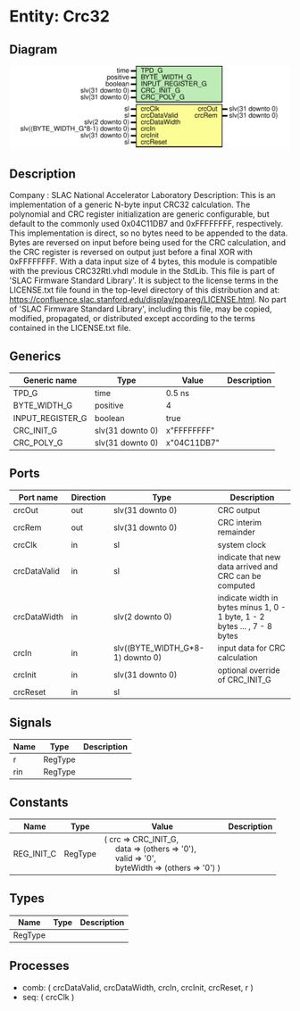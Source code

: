 # Entity: Crc32

## Diagram

![Diagram](Crc32.svg "Diagram")
## Description

Company    : SLAC National Accelerator Laboratory
Description:
This is an implementation of a generic N-byte input CRC32 calculation.
The polynomial and CRC register initialization are generic configurable, but
default to the commonly used 0x04C11DB7 and 0xFFFFFFFF, respectively.
This implementation is direct, so no bytes need to be appended to the data.
Bytes are reversed on input before being used for the CRC calculation,
and the CRC register is reversed on output just before a final XOR with
0xFFFFFFFF.
With a data input size of 4 bytes, this module is compatible with the
previous CRC32Rtl.vhdl module in the StdLib.
This file is part of 'SLAC Firmware Standard Library'.
It is subject to the license terms in the LICENSE.txt file found in the
top-level directory of this distribution and at:
   https://confluence.slac.stanford.edu/display/ppareg/LICENSE.html.
No part of 'SLAC Firmware Standard Library', including this file,
may be copied, modified, propagated, or distributed except according to
the terms contained in the LICENSE.txt file.
## Generics

| Generic name     | Type             | Value       | Description |
| ---------------- | ---------------- | ----------- | ----------- |
| TPD_G            | time             | 0.5 ns      |             |
| BYTE_WIDTH_G     | positive         | 4           |             |
| INPUT_REGISTER_G | boolean          | true        |             |
| CRC_INIT_G       | slv(31 downto 0) | x"FFFFFFFF" |             |
| CRC_POLY_G       | slv(31 downto 0) | x"04C11DB7" |             |
## Ports

| Port name    | Direction | Type                             | Description                                                                |
| ------------ | --------- | -------------------------------- | -------------------------------------------------------------------------- |
| crcOut       | out       | slv(31 downto 0)                 | CRC output                                                                 |
| crcRem       | out       | slv(31 downto 0)                 | CRC interim remainder                                                      |
| crcClk       | in        | sl                               | system clock                                                               |
| crcDataValid | in        | sl                               | indicate that new data arrived and CRC can be computed                     |
| crcDataWidth | in        | slv(2 downto 0)                  | indicate width in bytes minus 1, 0 - 1 byte, 1 - 2 bytes ... , 7 - 8 bytes |
| crcIn        | in        | slv((BYTE_WIDTH_G*8-1) downto 0) | input data for CRC calculation                                             |
| crcInit      | in        | slv(31 downto 0)                 | optional override of CRC_INIT_G                                            |
| crcReset     | in        | sl                               |                                                                            |
## Signals

| Name | Type    | Description |
| ---- | ------- | ----------- |
| r    | RegType |             |
| rin  | RegType |             |
## Constants

| Name       | Type    | Value                                                                                                                                                                                                                                                | Description |
| ---------- | ------- | ---------------------------------------------------------------------------------------------------------------------------------------------------------------------------------------------------------------------------------------------------- | ----------- |
| REG_INIT_C | RegType |  (       crc       => CRC_INIT_G,<br><span style="padding-left:20px">       data      => (others => '0'),<br><span style="padding-left:20px">       valid     => '0',<br><span style="padding-left:20px">       byteWidth => (others => '0')       ) |             |
## Types

| Name    | Type | Description |
| ------- | ---- | ----------- |
| RegType |      |             |
## Processes
- comb: ( crcDataValid, crcDataWidth, crcIn, crcInit, crcReset, r )
- seq: ( crcClk )
